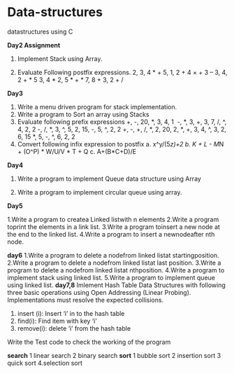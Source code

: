 # Data-structures
datastructures using C

**Day2 Assignment**
1. Implement Stack using Array.

2. Evaluate Following postfix expressions.
2, 3,  4 * +
5, 1, 2 + 4 × + 3 –
3, 4, 2 + * 5 
3,  4 * 2,  5 * + *
7,  8 + 3,  2 + /

**Day3**
1. Write a menu driven program for stack implementation.
3. Write a program to Sort an  array using Stacks
4. Evaluate following prefix expressions
+, -, 20, *,  3, 4, 1
 -, *, 3, +, 3, 7,  /,  ^,  4, 2, 2
-, /, *, 3, ^, 5, 2, 15, -, 5, ^, 2, 2
+, -, +, /, *, 2, 20, 2, *, +, 3, 4, ^, 3, 2, 6, 15
*,  5,  -,  ^,  6, 2, 2
5. Convert following infix expression to postfix
a. x^y/(5*z)+2
b. K + L - M*N + (O^P) * W/U/V * T + Q
c. A+(B*C+D)/E

**Day4**

1. Write a program to implement Queue data structure using Array

2. Write a program to implement circular queue using array.


**Day5**

1.Write a program to createa Linked listwith n elements
2.Write a program toprint the elements in a link list.
3.Write a program toinsert a new node at the end to the linked list.
4.Write a program to insert a newnodeafter nth node.

**day6**
1.Write a program to delete a nodefrom linked listat startingposition.
2.Write a program to delete a nodefrom linked listat last position.
3.Write a program to delete a nodefrom linked listat nthposition.
4.Write a program to implement stack using linked list.
5.Write a program to implement queue using linked list.
**day7,8**
Imlement Hash Table Data Structures with following three basic operations  using Open Addressing (Linear Probing). Implementations must resolve the expected collisions.

1. insert (i):  Insert ‘i’ in to the hash table
2. find(i): Find item with key ‘i’
3. remove(i): delete ‘i’ from the hash table

Write the Test  code to check the working of the program

**search**
 1 linear search
 2 binary search
**sort**
1 bubble sort
2 insertion sort
3 quick sort
4.selection sort





